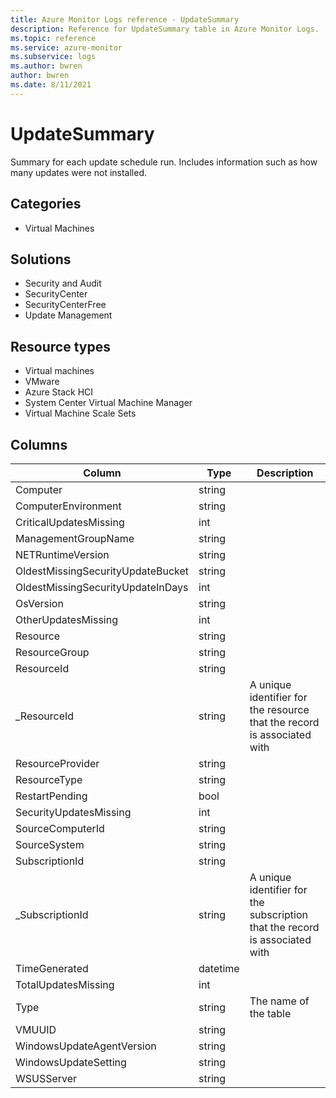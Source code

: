 ```yaml
---
title: Azure Monitor Logs reference - UpdateSummary
description: Reference for UpdateSummary table in Azure Monitor Logs.
ms.topic: reference
ms.service: azure-monitor
ms.subservice: logs
ms.author: bwren
author: bwren
ms.date: 8/11/2021
---
```


# UpdateSummary

 Summary for each update schedule run. Includes information such as how many updates were not installed.

## Categories

- Virtual Machines
## Solutions

- Security and Audit
- SecurityCenter
- SecurityCenterFree
- Update Management
## Resource types

- Virtual machines
- VMware
- Azure Stack HCI
- System Center Virtual Machine Manager
- Virtual Machine Scale Sets




## Columns

|Column|Type|Description|
|---|---|---|
|Computer|string||
|ComputerEnvironment|string||
|CriticalUpdatesMissing|int||
|ManagementGroupName|string||
|NETRuntimeVersion|string||
|OldestMissingSecurityUpdateBucket|string||
|OldestMissingSecurityUpdateInDays|int||
|OsVersion|string||
|OtherUpdatesMissing|int||
|Resource|string||
|ResourceGroup|string||
|ResourceId|string||
|_ResourceId|string|A unique identifier for the resource that the record is associated with|
|ResourceProvider|string||
|ResourceType|string||
|RestartPending|bool||
|SecurityUpdatesMissing|int||
|SourceComputerId|string||
|SourceSystem|string||
|SubscriptionId|string||
|_SubscriptionId|string|A unique identifier for the subscription that the record is associated with|
|TimeGenerated|datetime||
|TotalUpdatesMissing|int||
|Type|string|The name of the table|
|VMUUID|string||
|WindowsUpdateAgentVersion|string||
|WindowsUpdateSetting|string||
|WSUSServer|string||
